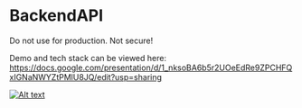 # BackendAPI

Do not use for production. Not secure!


Demo and tech stack can be viewed here:
https://docs.google.com/presentation/d/1_nksoBA6b5r2UOeEdRe9ZPCHFQxIGNaNWYZtPMlU8JQ/edit?usp=sharing


[![Alt text](https://img.youtube.com/vi/jGgNvfwuwuE/0.jpg)](https://www.youtube.com/watch?v=jGgNvfwuwuE)
